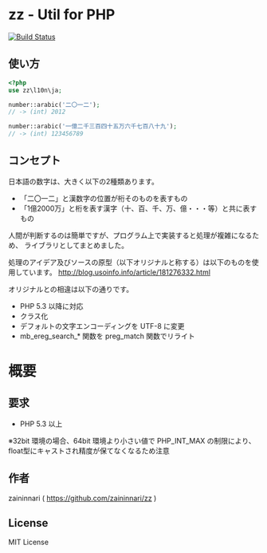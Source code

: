 zz - Util for PHP
=============================

[![Build Status](https://secure.travis-ci.org/zaininnari/zz.png)](http://travis-ci.org/#!/zaininnari/zz)

使い方
-----

```php
<?php
use zz\l10n\ja;

number::arabic('二〇一二');
// -> (int) 2012

number::arabic('一億二千三百四十五万六千七百八十九');
// -> (int) 123456789
```

コンセプト
-------------

日本語の数字は、大きく以下の2種類あります。
- 「二〇一二」と漢数字の位置が桁そのものを表すもの
- 「1億2000万」と桁を表す漢字（十、百、千、万、億・・・等）と共に表すもの

人間が判断するのは簡単ですが、プログラム上で実装すると処理が複雑になるため、
ライブラリとしてまとめました。

処理のアイデア及びソースの原型（以下オリジナルと称する）は以下のものを使用しています。
http://blog.usoinfo.info/article/181276332.html

オリジナルとの相違は以下の通りです。
- PHP 5.3 以降に対応
- クラス化
- デフォルトの文字エンコーディングを UTF-8 に変更
- mb_ereg_search_* 関数を preg_match 関数でリライト

概要
=====

要求
------------

- PHP 5.3 以上

※32bit 環境の場合、64bit 環境より小さい値で PHP_INT_MAX の制限により、
float型にキャストされ精度が保てなくなるため注意

作者
------

zaininnari ( https://github.com/zaininnari/zz )

License
-------

MIT License